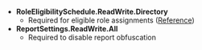 - **RoleEligibilitySchedule.ReadWrite.Directory**
  - Required for eligible role assignments ([Reference](https://github.com/maester365/maester/issues/195#issuecomment-2170879665))
- **ReportSettings.ReadWrite.All**
  - Required to disable report obfuscation
